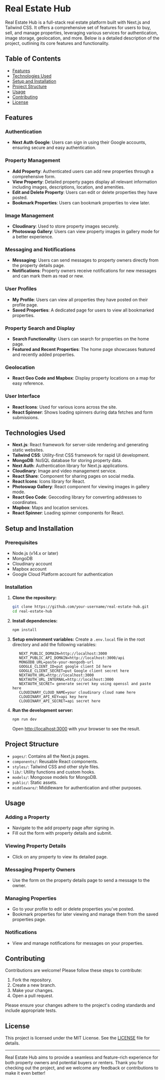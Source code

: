 # Real Estate Hub

Real Estate Hub is a full-stack real estate platform built with Next.js and Tailwind CSS. It offers a comprehensive set of features for users to buy, sell, and manage properties, leveraging various services for authentication, image storage, geolocation, and more. Below is a detailed description of the project, outlining its core features and functionality.

## Table of Contents

- [Features](#features)
- [Technologies Used](#technologies-used)
- [Setup and Installation](#setup-and-installation)
- [Project Structure](#project-structure)
- [Usage](#usage)
- [Contributing](#contributing)
- [License](#license)

## Features

### Authentication
- **Next Auth Google**: Users can sign in using their Google accounts, ensuring secure and easy authentication.

### Property Management
- **Add Property**: Authenticated users can add new properties through a comprehensive form.
- **View Property**: Detailed property pages display all relevant information including images, descriptions, location, and amenities.
- **Edit and Delete Property**: Users can edit or delete properties they have posted.
- **Bookmark Properties**: Users can bookmark properties to view later.

### Image Management
- **Cloudinary**: Used to store property images securely.
- **Photoswap Gallery**: Users can view property images in gallery mode for a better experience.

### Messaging and Notifications
- **Messaging**: Users can send messages to property owners directly from the property details page.
- **Notifications**: Property owners receive notifications for new messages and can mark them as read or new.

### User Profiles
- **My Profile**: Users can view all properties they have posted on their profile page.
- **Saved Properties**: A dedicated page for users to view all bookmarked properties.

### Property Search and Display
- **Search Functionality**: Users can search for properties on the home page.
- **Featured and Recent Properties**: The home page showcases featured and recently added properties.

### Geolocation
- **React Geo Code and Mapbox**: Display property locations on a map for easy reference.

### User Interface
- **React Icons**: Used for various icons across the site.
- **React Spinner**: Shows loading spinners during data fetches and form submissions.

## Technologies Used

- **Next.js**: React framework for server-side rendering and generating static websites.
- **Tailwind CSS**: Utility-first CSS framework for rapid UI development.
- **MongoDB**: NoSQL database for storing property data.
- **Next Auth**: Authentication library for Next.js applications.
- **Cloudinary**: Image and video management service.
- **React Share**: Component for sharing pages on social media.
- **React Icons**: Icons library for React.
- **Photoswap Gallery**: React component for viewing images in gallery mode.
- **React Geo Code**: Geocoding library for converting addresses to coordinates.
- **Mapbox**: Maps and location services.
- **React Spinner**: Loading spinner components for React.

## Setup and Installation

### Prerequisites
- Node.js (v14.x or later)
- MongoDB
- Cloudinary account
- Mapbox account
- Google Cloud Platform account for authentication

### Installation
1. **Clone the repository:**
   ```bash
   git clone https://github.com/your-username/real-estate-hub.git
   cd real-estate-hub
   ```

2. **Install dependencies:**
   ```bash
   npm install
   ```

3. **Setup environment variables:**
   Create a `.env.local` file in the root directory and add the following variables:
   ```env
      NEXT_PUBLIC_DOMAIN=http://localhost:3000
      NEXT_PUBLIC_API_DOMAIN=http://localhost:3000/api
      MONGODB_URL=paste-your-mongodb-url
      GOOGLE_CLIENT_ID=put google client Id here
      GOOGLE_CLIENT_SECRET=put Google client secret here
      NEXTAUTH_URL=http://localhost:3000
      NEXTAUTH_URL_INTERNAL=http://localhost:3000
      NEXTAUTH_SECRET= generate secret key using openssl and paste here
      CLOUDINARY_CLOUD_NAME=your cloudinary cloud name here
      CLOUDINARY_API_KEY=api key here
      CLOUDINARY_API_SECRET=api secret here
   ```

4. **Run the development server:**
   ```bash
   npm run dev
   ```
   Open [http://localhost:3000](http://localhost:3000) with your browser to see the result.

## Project Structure

- `pages/`: Contains all the Next.js pages.
- `components/`: Reusable React components.
- `styles/`: Tailwind CSS and other style files.
- `lib/`: Utility functions and custom hooks.
- `models/`: Mongoose models for MongoDB.
- `public/`: Static assets.
- `middleware/`: Middleware for authentication and other purposes.

## Usage

### Adding a Property
- Navigate to the add property page after signing in.
- Fill out the form with property details and submit.

### Viewing Property Details
- Click on any property to view its detailed page.

### Messaging Property Owners
- Use the form on the property details page to send a message to the owner.

### Managing Properties
- Go to your profile to edit or delete properties you've posted.
- Bookmark properties for later viewing and manage them from the saved properties page.

### Notifications
- View and manage notifications for messages on your properties.

## Contributing

Contributions are welcome! Please follow these steps to contribute:

1. Fork the repository.
2. Create a new branch.
3. Make your changes.
4. Open a pull request.

Please ensure your changes adhere to the project's coding standards and include appropriate tests.

## License

This project is licensed under the MIT License. See the [LICENSE](LICENSE) file for details.

---

Real Estate Hub aims to provide a seamless and feature-rich experience for both property owners and potential buyers or renters. Thank you for checking out the project, and we welcome any feedback or contributions to make it even better!
